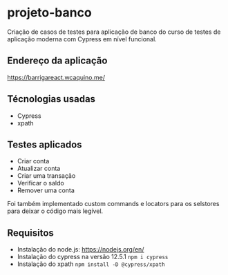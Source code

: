 # projeto-banco
Criação de casos de testes para aplicação de banco do curso de testes de aplicação moderna com Cypress em nível funcional.

## Endereço da aplicação
https://barrigareact.wcaquino.me/

## Técnologias usadas
- Cypress
- xpath

## Testes aplicados
- Criar conta
- Atualizar conta
- Criar uma transação
- Verificar o saldo
- Remover uma conta

Foi também implementado custom commands e locators para os selstores para deixar o código mais legível.

## Requisitos
- Instalação do node.js: https://nodejs.org/en/
- Instalação do cypress na versão 12.5.1 ```npm i cypress```
- Instalação do xpath ```npm install -D @cypress/xpath```

